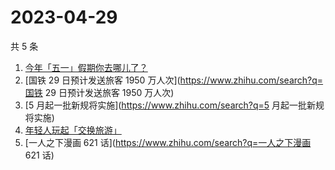 # 2023-04-29

共 5 条

<!-- BEGIN -->
<!-- 最后更新时间 Sat Apr 29 2023 23:10:14 GMT+0800 (China Standard Time) -->

1. [今年「五一」假期你去哪儿了？](https://www.zhihu.com/search?q=今年「五一」假期你去哪儿了？)
1. [国铁 29 日预计发送旅客 1950 万人次](https://www.zhihu.com/search?q=国铁 29
   日预计发送旅客 1950 万人次)
1. [5 月起一批新规将实施](https://www.zhihu.com/search?q=5 月起一批新规将实施)
1. [年轻人玩起「交换旅游」](https://www.zhihu.com/search?q=年轻人玩起「交换旅游」)
1. [一人之下漫画 621 话](https://www.zhihu.com/search?q=一人之下漫画 621 话)

<!-- END -->
